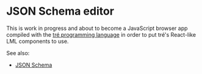 JSON Schema editor
==================

This is work in progress and about to become a JavaScript browser app compiled
with the [tré programming language](https://github.com/SvenMichaelKlose/tre/)
in order to put tré's React-like LML components to use.

See also:

- [JSON Schema](http://json-schema.org)
